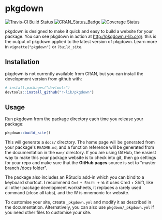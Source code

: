 
<!-- README.md is generated from README.Rmd. Please edit that file -->
pkgdown
=======

[![Travis-CI Build Status](https://travis-ci.org/r-lib/pkgdown.svg?branch=master)](https://travis-ci.org/r-lib/pkgdown) [![CRAN\_Status\_Badge](http://www.r-pkg.org/badges/version/pkgdown)](https://cran.r-project.org/package=pkgdown) [![Coverage Status](https://img.shields.io/codecov/c/github/r-lib/pkgdown/master.svg)](https://codecov.io/github/r-lib/pkgdown?branch=master)

pkgdown is designed to make it quick and easy to build a website for your package. You can see pkgdown in action at <http://pkgdown.r-lib.org/>: this is the output of pkgdown applied to the latest version of pkgdown. Learn more in `vignette("pkgdown")` or `?build_site`.

Installation
------------

pkgdown is not currently available from CRAN, but you can install the development version from github with:

``` r
# install.packages("devtools")
devtools::install_github("r-lib/pkgdown")
```

Usage
-----

Run pkgdown from the package directory each time you release your package:

``` r
pkgdown::build_site()
```

This will generate a `docs/` directory. The home page will be generated from your package's `README.md`, and a function reference will be generated from the documentation in the `man/` directory. If you are using GitHub, the easiest way to make this your package website is to check into git, then go settings for your repo and make sure that the **GitHub pages** source is set to "master branch /docs folder".

The package also includes an RStudio add-in which you can bind to a keyboard shortcut. I recommend `Cmd + Shift + W`: it uses Cmd + Shift, like all other package development worksheets, it replaces a rarely used command (close all tabs), and the W is mnemonic for website.

To customise your site, create `_pkgdown.yml` and modify it as described in the documentation. Alternatively, you can also use `pkgdown/_pkgdown.yml` if you need other files to customise your site.
